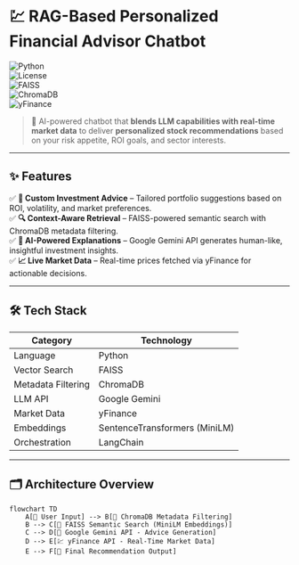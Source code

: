 # 💹 RAG-Based Personalized Financial Advisor Chatbot  

![Python](https://img.shields.io/badge/Python-3.9%2B-blue)  
![License](https://img.shields.io/badge/License-MIT-green)  
![FAISS](https://img.shields.io/badge/FAISS-Semantic%20Search-orange)  
![ChromaDB](https://img.shields.io/badge/ChromaDB-Metadata%20Filtering-purple)  
![yFinance](https://img.shields.io/badge/yFinance-Real%20Time%20Stock%20Data-yellow)  

> 🚀 AI-powered chatbot that **blends LLM capabilities with real-time market data** to deliver **personalized stock recommendations** based on your risk appetite, ROI goals, and sector interests.  

---

## ✨ Features
✅ **🎯 Custom Investment Advice** – Tailored portfolio suggestions based on ROI, volatility, and market preferences.  
✅ **🔍 Context-Aware Retrieval** – FAISS-powered semantic search with ChromaDB metadata filtering.  
✅ **🤖 AI-Powered Explanations** – Google Gemini API generates human-like, insightful investment insights.  
✅ **📈 Live Market Data** – Real-time prices fetched via yFinance for actionable decisions.  

---

## 🛠️ Tech Stack
| Category             | Technology |
|----------------------|------------|
| Language             | Python |
| Vector Search        | FAISS |
| Metadata Filtering   | ChromaDB |
| LLM API              | Google Gemini |
| Market Data          | yFinance |
| Embeddings           | SentenceTransformers (MiniLM) |
| Orchestration        | LangChain |

---

## 🗂 Architecture Overview
```mermaid
flowchart TD
    A[💬 User Input] --> B[📑 ChromaDB Metadata Filtering]
    B --> C[🧠 FAISS Semantic Search (MiniLM Embeddings)]
    C --> D[🤖 Google Gemini API - Advice Generation]
    D --> E[💹 yFinance API - Real-Time Market Data]
    E --> F[📜 Final Recommendation Output]
